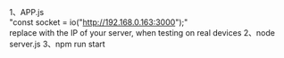 1、APP.js  
   "const socket = io("http://192.168.0.163:3000");"  
   replace with the IP of your server, when testing on real devices
2、node server.js
3、npm run start
